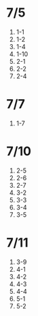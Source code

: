 # 7/5

1. 1-1
2. 1-2
3. 1-4
4. 1-10
5. 2-1
6. 2-2
7. 2-4

# 7/7

1. 1-7

# 7/10

1. 2-5
2. 2-6
3. 2-7
4. 3-2
5. 3-3
6. 3-4
7. 3-5

# 7/11

1. 3-9
2. 4-1
3. 4-2
4. 4-3
5. 4-4
6. 5-1
7. 5-2